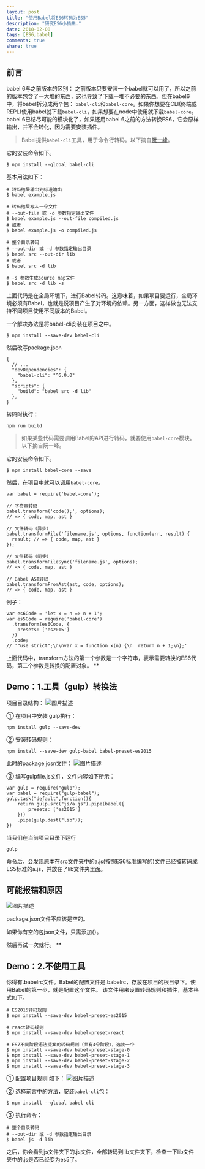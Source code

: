 ```yaml
---
layout: post
title: "使用Babel将ES6转码为ES5"
description: "研究ES6小插曲."
date: 2018-02-08
tags: [ES6,babel]
comments: true
share: true
---
```


**前言**
--

babel 6与之前版本的区别：
之前版本只要安装一个babel就可以用了，所以之前的版本包含了一大堆的东西，这也导致了下载一堆不必要的东西。但在babel6中，将babel拆分成两个包：
`babel-cli`和`babel-core`。如果你想要在CLI(终端或REPL)使用babel就下载`babel-cli`，如果想要在node中使用就下载`babel-core`。
babel 6已结尽可能的模块化了，如果还用babel 6之前的方法转换ES6，它会原样输出，并不会转化，因为需要安装插件。

> Babel提供`babel-cli`工具，用于命令行转码。以下摘自[阮一峰][1]。

它的安装命令如下。

```
$ npm install --global babel-cli
```
基本用法如下：

```
# 转码结果输出到标准输出
$ babel example.js

# 转码结果写入一个文件
# --out-file 或 -o 参数指定输出文件
$ babel example.js --out-file compiled.js
# 或者
$ babel example.js -o compiled.js

# 整个目录转码
# --out-dir 或 -d 参数指定输出目录
$ babel src --out-dir lib
# 或者
$ babel src -d lib

# -s 参数生成source map文件
$ babel src -d lib -s
```
上面代码是在全局环境下，进行Babel转码。这意味着，如果项目要运行，全局环境必须有Babel，也就是说项目产生了对环境的依赖。另一方面，这样做也无法支持不同项目使用不同版本的Babel。

一个解决办法是将babel-cli安装在项目之中。

```
$ npm install --save-dev babel-cli
```
然后改写package.json
```
{
  // ...
  "devDependencies": {
    "babel-cli": "^6.0.0"
  },
  "scripts": {
    "build": "babel src -d lib"
  },
}
```
转码时执行：

```
npm run build
```

> 如果某些代码需要调用Babel的API进行转码，就要使用`babel-core`模块。以下摘自阮一峰。

它的安装命令如下。

```
$ npm install babel-core --save
```
然后，在项目中就可以调用`babel-core`。

```
var babel = require('babel-core');

// 字符串转码
babel.transform('code();', options);
// => { code, map, ast }

// 文件转码（异步）
babel.transformFile('filename.js', options, function(err, result) {
  result; // => { code, map, ast }
});

// 文件转码（同步）
babel.transformFileSync('filename.js', options);
// => { code, map, ast }

// Babel AST转码
babel.transformFromAst(ast, code, options);
// => { code, map, ast }
```
例子：

```
var es6Code = 'let x = n => n + 1';
var es5Code = require('babel-core')
  .transform(es6Code, {
    presets: ['es2015']
  })
  .code;
// '"use strict";\n\nvar x = function x(n) {\n  return n + 1;\n};'
```
上面代码中，transform方法的第一个参数是一个字符串，表示需要转换的ES6代码，第二个参数是转换的配置对象。
**

**Demo：1.工具（gulp）转换法**
----
项目目录结构：
![图片描述][2]

① 在项目中安装 gulp执行：

```
npm install gulp --save-dev
```
② 安装转码规则：

```
npm install --save-dev gulp-babel babel-preset-es2015
```
此时的package.josn文件：
![图片描述][3]

③ 编写gulpfile.js文件，文件内容如下所示：

```
var gulp = require("gulp");
var babel = require("gulp-babel");
gulp.task("default",function(){
    return gulp.src("js/a.js").pipe(babel({
        presets: ['es2015']
    }))
    .pipe(gulp.dest("lib"));
})
```
当我们在当前项目目录下运行

```
gulp
```

命令后，会发现原本在src文件夹中的a.js(按照ES6标准编写的)文件已经被转码成ES5标准的a.js，并放在了lib文件夹里面。



**可能报错和原因**
-------
![图片描述][4]

package.json文件不应该是空的。

如果你有空的包json文件，只需添加{}。

然后再试一次就行。
**

**Demo：2.不使用工具**
------------
你得有.babelrc文件。Babel的配置文件是.babelrc，存放在项目的根目录下。使用Babel的第一步，就是配置这个文件。
该文件用来设置转码规则和插件，基本格式如下。

```
# ES2015转码规则
$ npm install --save-dev babel-preset-es2015

# react转码规则
$ npm install --save-dev babel-preset-react

# ES7不同阶段语法提案的转码规则（共有4个阶段），选装一个
$ npm install --save-dev babel-preset-stage-0
$ npm install --save-dev babel-preset-stage-1
$ npm install --save-dev babel-preset-stage-2
$ npm install --save-dev babel-preset-stage-3
```

① 配置项目规则 如下：
![图片描述][5]

② 选择前言中的方法，安装`babel-cli`包：

```
$ npm install --global babel-cli
```
③ 执行命令：

```
# 整个目录转码
# --out-dir 或 -d 参数指定输出目录
$ babel js -d lib 
```
之后，你会看到js文件夹下的.js文件，全部转码到lib文件夹下，检查一下lib文件夹中的.js是否已经变为es5了。

  [1]: http://www.ruanyifeng.com/blog/2016/01/babel.html
  [2]: /images/20180206/1.png
  [3]: /images/20180206/2.png
  [4]: /images/20180206/3.png
  [5]: /images/20180206/4.png